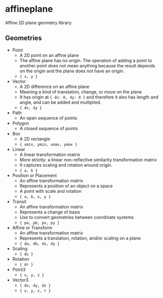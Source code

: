 # affineplane

Affine 2D plane geometry library

## Geometries

- Point
  - A 2D point on an affine plane
  - The affine plane has no origin. The operation of adding a point to another point does not mean anything because the result depends on the origin and the plane does not have an origin.
  - `{ x, y }`
- Vector
  - A 2D difference on an affine plane
  - Meaning a kind of translation, change, or move on the plane
  - It has origin at `{ dx: 0, dy: 0 }` and therefore it also has length and angle, and can be added and multiplied.
  - `{ dx, dy }`
- Path
  - An open sequence of points
- Polygon
  - A closed sequence of points
- Box
  - A 2D rectangle
  - `{ xmin, ymin, xmax, ymax }`
- Linear
  - A linear transformation matrix
  - More strictly: a linear non-reflective similarity transformation matrix
  - It captures scaling and rotation around origin.
  - `{ a, b }`
- Position or Placement
  - An affine transformation matrix
  - Represents a position of an object on a space
  - A point with scale and rotation
  - `{ a, b, x, y }`
- Transit
  - An affine transformation matrix
  - Represents a change of basis
  - Use to convert geometries between coordinate systems
  - `{ pa, pb, px, py }`
- Affine or Transform
  - An affine transformation matrix
  - Represents a translation, rotation, and/or scaling on a plane
  - `{ da, db, dx, dy }`
- Scaling
  - `{ ds }`
- Rotation
  - `{ dr }`
- Point3
  - `{ x, y, z }`
- Vector3
  - `{ dx, dy, dz }`
  - `{ x, y, z, r }`